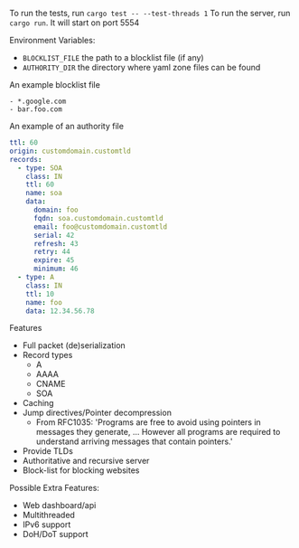 To run the tests, run `cargo test -- --test-threads 1`
To run the server, run `cargo run`. It will start on port 5554

Environment Variables:
- `BLOCKLIST_FILE` the path to a blocklist file (if any)
- `AUTHORITY_DIR` the directory where yaml zone files can be found

An example blocklist file
```
- *.google.com
- bar.foo.com
```

An example of an authority file
```yaml
ttl: 60
origin: customdomain.customtld
records:
  - type: SOA
    class: IN
    ttl: 60
    name: soa
    data:
      domain: foo
      fqdn: soa.customdomain.customtld
      email: foo@customdomain.customtld
      serial: 42
      refresh: 43
      retry: 44
      expire: 45
      minimum: 46
  - type: A
    class: IN
    ttl: 10
    name: foo
    data: 12.34.56.78
```

Features
  - Full packet (de)serialization
  - Record types
    - A
    - AAAA
    - CNAME
    - SOA
  - Caching
  - Jump directives/Pointer decompression
    - From RFC1035: 'Programs are free to avoid using pointers in messages they
      generate, ... However all programs are required to understand arriving
      messages that contain pointers.'
  - Provide TLDs
  - Authoritative and recursive server
  - Block-list for blocking websites

Possible Extra Features:
  - Web dashboard/api
  - Multithreaded
  - IPv6 support
  - DoH/DoT support
